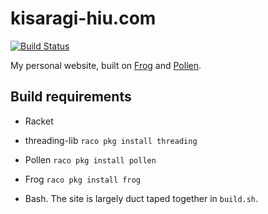 # kisaragi-hiu.com

[![Build Status](https://travis-ci.org/kisaragi-hiu/kisaragi-hiu.github.io.svg?branch=source)](https://travis-ci.org/kisaragi-hiu/kisaragi-hiu.github.io)

My personal website, built on [Frog](https://github.com/greghendershott/frog) and [Pollen](https://github.com/mbutterick/pollen).

## Build requirements

- Racket
- threading-lib `raco pkg install threading`
- Pollen `raco pkg install pollen`
- Frog `raco pkg install frog`

- Bash. The site is largely duct taped together in `build.sh`.
